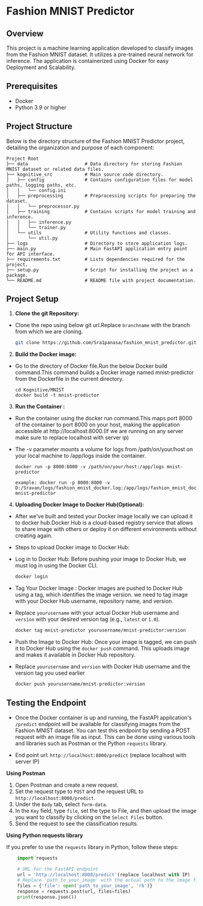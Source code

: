 # Fashion MNIST Predictor

## Overview
This project is a machine learning application developed to classify images from the Fashion MNIST dataset. It utilizes a pre-trained neural network for inference. The application is containerized using Docker for easy Deployment and Scalability.

## Prerequisites
- Docker
- Python 3.9 or higher

## Project Structure

Below is the directory structure of the Fashion MNIST Predictor project, detailing the organization and purpose of each component:

```plaintext
Project Root
├── data                     # Data directory for storing Fashion MNIST dataset or related data files.
├── kognitive_src            # Main source code directory.
│   ├── config               # Contains configuration files for model paths, logging paths, etc.
│   │   └── config.ini       
│   ├── preprocessing        # Preprocessing scripts for preparing the dataset.
│   │   └── preprocessor.py  
│   ├── training             # Contains scripts for model training and inference.
│   │   ├── inference.py    
│   │   └── trainer.py        
│   └── utils                # Utility functions and classes.
│       └── util.py          
├── logs                     # Directory to store application logs.
├── main.py                  # Main FastAPI application entry point for API interface.
├── requirements.txt         # Lists dependencies required for the project.
├── setup.py                 # Script for installing the project as a package.
└── README.md                # README file with project documentation.

```

## Project Setup

1. **Clone the git Repository:**

* Clone the repo using below git url.Replace `branchname` with the branch from which we are cloning. 

   ```bash
   git clone https://github.com/Sra1panasa/fashion_mnist_predictor.git -b branchname
   ```

2. **Build the Docker image:**

* Go to the directory of Docker file.Run the below Docker build command.This command builds a Docker image named mnist-predictor from the Dockerfile in the current directory.

    ```
    cd Kognitive/MNIST
    docker build -t mnist-predictor 
    ```
3. **Run the Container :**

* Run the container using the docker run command.This maps port 8000 of the container to port 8000 on your host, making the application accessible at http://localhost:8000.(If we are running on any server make sure to replace localhost with server ip)

* The -v parameter mounts a volume for logs from /path/on/your/host on your local machine to /app/logs inside the container.

    ```
    docker run -p 8000:8000 -v /path/on/your/host:/app/logs mnist-predictor

    example: docker run -p 8000:8000 -v D:/Sravan/logs/fashion_mnist_docker.log:/app/logs/fashion_mnist_docker.log mnist-predictor
    ```
4. **Uploading Docker Image to Docker Hub(Optional):**

* After we've built and tested your Docker image locally we can upload it to docker hub.Docker Hub is a cloud-based registry service that allows to share image with others or deploy it on different environments without creating again.

* Steps to upload Docker image to Docker Hub:

* Log in to Docker Hub: Before pushing your image to Docker Hub, we must log in using the Docker CLI. 

    ```bash
    docker login
    ```
* Tag Your Docker Image : Docker images are pushed to Docker Hub using a tag, which identifies the image version. we need to tag image with your Docker Hub username, repository name, and version. 

* Replace `yourusername` with your actual Docker Hub username and `version` with your  desired version tag (e.g., `latest` or `1.0`).

    ```bash
    docker tag mnist-predictor yourusername/mnist-predictor:version
    ```
* Push the Image to Docker Hub: Once your image is tagged, we can push it to Docker Hub using the `docker push` command. This uploads image and makes it available in  Docker Hub repository.

* Replace `yourusername` and `version` with Docker Hub username and the version tag you used earlier

    ```bash
    docker push yourusername/mnist-predictor:version
    ```

## Testing the Endpoint

* Once the Docker container is up and running, the FastAPI application's `/predict` endpoint will be available for classifying images from the Fashion MNIST dataset. You can test this endpoint by sending a POST request with an image file as input. This can be done using various tools and libraries such as Postman or the Python `requests` library.

* End point url: `http://localhost:8000/predict`  (replace localhost with server IP)

**Using Postman**

1. Open Postman and create a new request.
2. Set the request type to `POST` and the request URL to `http://localhost:8000/predict`.
3. Under the `Body` tab, select `form-data`.
4. In the `Key` field, type `file`, set the type to File, and then upload the image you want to classify by clicking on the `Select Files` button.
5. Send the request to see the classification results.

**Using Python requests library**

If you prefer to use the `requests` library in Python, follow these steps:

```python
    import requests

    # URL for the FastAPI endpoint
    url = 'http://localhost:8000/predict'(replace localhost with IP)
    # Replace 'path_to_your_image' with the actual path to the image file
    files = {'file': open('path_to_your_image', 'rb')}
    response = requests.post(url, files=files)
    print(response.json())
```
